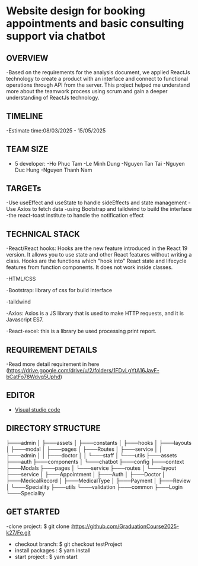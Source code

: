 # Website design for booking appointments and basic consulting support via chatbot

##  OVERVIEW
-Based on the requirements for the analysis document, we applied ReactJs technology to create a product with an interface and connect to functional operations through API from the server. This project helped me understand more about the teamwork process using scrum and gain a deeper understanding of ReactJs technology.

## TIMELINE

-Estimate time:08/03/2025 - 15/05/2025

## TEAM SIZE

- 5 developer:
-Ho Phuc Tam
-Le Minh Dung
-Nguyen Tan Tai
-Nguyen Duc Hung
-Nguyen Thanh Nam

## TARGETs

-Use useEffect and useState to handle sideEffects and state management
-Use Axios to fetch data
-using Bootstrap and taildwind to build the interface 
-the react-toast institute to handle the notification effect

##  TECHNICAL STACK

-React/React hooks: Hooks are the new feature introduced in the React 19 version. It allows you to use state and other React features without writing a class. Hooks are the functions which "hook into" React state and lifecycle features from function components. It does not work inside classes.

-HTML/CSS

-Bootstrap: library of css for build interface

-taildwind

-Axios: Axios is a JS library that is used to make HTTP requests, and it is Javascript ES7. 

-React-excel: this is a library be used processing print report.


##  REQUIREMENT DETAILS

-Read more detail requirement in here (https://drive.google.com/drive/u/2/folders/1FDvLgYtA16JavF-bCatFo78Wdvq5Uphd)

## EDITOR 

- [Visual studio code](https://code.visualstudio.com/)

##  DIRECTORY STRUCTURE

├───admin
│   ├───assets
│   ├───constants
│   ├───hooks
│   ├───layouts
│   ├───modal
│   ├───pages
│   ├───Routes
│   ├───service
│   │   ├───admin
│   │   ├───doctor
│   │   └───staff
│   └───utils
├───assets
├───auth
├───components
│   └───chatbot
├───config
├───context
├───Modals
├───pages
│   └───service
├───routes
│   └───layout
├───service
│   ├───Appointment
│   ├───Auth
│   ├───Doctor
│   ├───MedicalRecord
│   ├───MedicalType
│   ├───Payment
│   ├───Review
│   └───Speciality
├───utils
└───validation
    ├───common
    ├───Login
    └───Speciality

## GET STARTED


-clone project:
  $ git clone :https://github.com/GraduationCourse2025-k27/Fe.git
- checkout branch:
  $ git checkout testProject
- install packages :
  $ yarn install
- start project :
  $ yarn start


